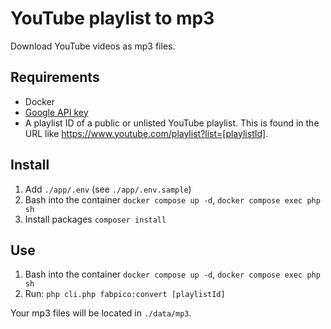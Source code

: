 # YouTube playlist to mp3

Download YouTube videos as mp3 files.

## Requirements

- Docker
- [Google API key](https://cloud.google.com/docs/authentication/api-keys#create)
- A playlist ID of a public or unlisted YouTube playlist. This is found in the URL
  like https://www.youtube.com/playlist?list=[playlistId].

## Install

1. Add `./app/.env` (see `./app/.env.sample`)
2. Bash into the container `docker compose up -d`, `docker compose exec php sh`
3. Install packages `composer install`

## Use

1. Bash into the container `docker compose up -d`, `docker compose exec php sh`
2. Run: `php cli.php fabpico:convert [playlistId]`

Your mp3 files will be located in `./data/mp3`.